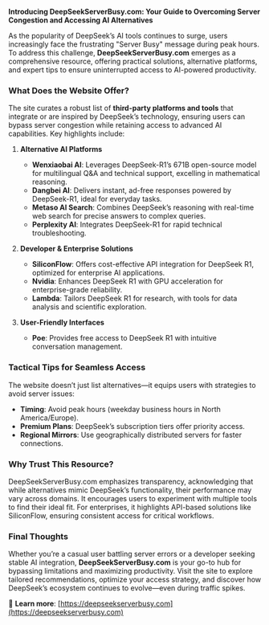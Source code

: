 **Introducing DeepSeekServerBusy.com: Your Guide to Overcoming Server Congestion and Accessing AI Alternatives**  

As the popularity of DeepSeek’s AI tools continues to surge, users increasingly face the frustrating "Server Busy" message during peak hours. To address this challenge, **DeepSeekServerBusy.com** emerges as a comprehensive resource, offering practical solutions, alternative platforms, and expert tips to ensure uninterrupted access to AI-powered productivity.  

### **What Does the Website Offer?**  
The site curates a robust list of **third-party platforms and tools** that integrate or are inspired by DeepSeek’s technology, ensuring users can bypass server congestion while retaining access to advanced AI capabilities. Key highlights include:  

1. **Alternative AI Platforms**  
   - **Wenxiaobai AI**: Leverages DeepSeek-R1’s 671B open-source model for multilingual Q&A and technical support, excelling in mathematical reasoning.  
   - **Dangbei AI**: Delivers instant, ad-free responses powered by DeepSeek-R1, ideal for everyday tasks.  
   - **Metaso AI Search**: Combines DeepSeek’s reasoning with real-time web search for precise answers to complex queries.  
   - **Perplexity AI**: Integrates DeepSeek-R1 for rapid technical troubleshooting.  

2. **Developer & Enterprise Solutions**  
   - **SiliconFlow**: Offers cost-effective API integration for DeepSeek R1, optimized for enterprise AI applications.  
   - **Nvidia**: Enhances DeepSeek R1 with GPU acceleration for enterprise-grade reliability.  
   - **Lambda**: Tailors DeepSeek R1 for research, with tools for data analysis and scientific exploration.  

3. **User-Friendly Interfaces**  
   - **Poe**: Provides free access to DeepSeek R1 with intuitive conversation management.  

### **Tactical Tips for Seamless Access**  
The website doesn’t just list alternatives—it equips users with strategies to avoid server issues:  
- **Timing**: Avoid peak hours (weekday business hours in North America/Europe).  
- **Premium Plans**: DeepSeek’s subscription tiers offer priority access.  
- **Regional Mirrors**: Use geographically distributed servers for faster connections.  

### **Why Trust This Resource?**  
DeepSeekServerBusy.com emphasizes transparency, acknowledging that while alternatives mimic DeepSeek’s functionality, their performance may vary across domains. It encourages users to experiment with multiple tools to find their ideal fit. For enterprises, it highlights API-based solutions like SiliconFlow, ensuring consistent access for critical workflows.  

### **Final Thoughts**  
Whether you’re a casual user battling server errors or a developer seeking stable AI integration, **DeepSeekServerBusy.com** is your go-to hub for bypassing limitations and maximizing productivity. Visit the site to explore tailored recommendations, optimize your access strategy, and discover how DeepSeek’s ecosystem continues to evolve—even during traffic spikes.  

🔗 **Learn more**: [https://deepseekserverbusy.com](https://deepseekserverbusy.com)
